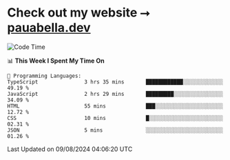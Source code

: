# Check out my website ⭢ [pauabella.dev](https://pauabella.dev)

<!--START_SECTION:waka-->
![Code Time](http://img.shields.io/badge/Code%20Time-3%2C642%20hrs%2042%20mins-blue)

📊 **This Week I Spent My Time On** 

```text
💬 Programming Languages: 
TypeScript               3 hrs 35 mins       ████████████░░░░░░░░░░░░░   49.19 % 
JavaScript               2 hrs 29 mins       █████████░░░░░░░░░░░░░░░░   34.09 % 
HTML                     55 mins             ███░░░░░░░░░░░░░░░░░░░░░░   12.72 % 
CSS                      10 mins             █░░░░░░░░░░░░░░░░░░░░░░░░   02.31 % 
JSON                     5 mins              ░░░░░░░░░░░░░░░░░░░░░░░░░   01.26 % 
```


 Last Updated on 09/08/2024 04:06:20 UTC
<!--END_SECTION:waka-->
